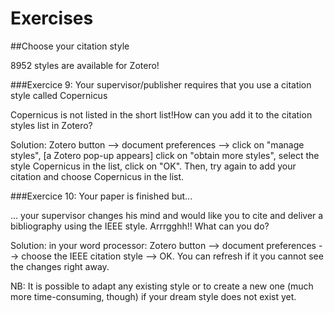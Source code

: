 # Exercises

##Choose your citation style

8952 styles are available for Zotero! 

###Exercice 9: Your supervisor/publisher requires that you use a citation style called Copernicus

Copernicus is not listed in the short list!How can you add it to the citation styles list in Zotero? 

Solution: Zotero button --> document preferences --> click on "manage styles",  [a Zotero pop-up appears]     click on "obtain more styles", select the style Copernicus in the list, click on "OK". Then, try again to add your citation and choose Copernicus in the list.

###Exercice 10: Your paper is finished but... 

... your supervisor changes his mind and would like you to cite and deliver a bibliography using the IEEE style. Arrrgghh!! What can you do?

Solution: in your word processor: Zotero button --> document preferences --> choose the IEEE citation style --> OK. You can refresh if it you cannot see the changes right away.

NB: It is possible to adapt any existing style or to create a new one (much more time-consuming, though) if your dream style does not exist yet.
